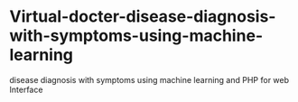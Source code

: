 # Virtual-docter-disease-diagnosis-with-symptoms-using-machine-learning
disease diagnosis with symptoms using machine learning and PHP for web Interface
